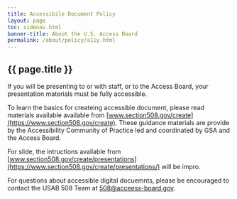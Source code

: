 ```yaml
---
title: Accessibile Document Policy
layout: page
toc: sidenav.html
banner-title: About the U.S. Access Board
permalink: /about/policy/a11y.html
---
```


## {{ page.title }}

If you will be presenting to or with staff, or to the Access Board, your presentation materials must be fully accessible.

To learn the basics for createing accessible document, please read materials available available from [www.section508.gov/create](https://www.section508.gov/create).  These guidance materials are provide by the Accessibility Community of Practice led and coordinated by GSA and the Access Board.

For slide, the intructions available from [www.section508.gov/create/presentations](https://www.section508.gov/create/presentations/) will be impro.

For questions about accessible digital docuemnts, please be encouraged to contact the USAB 508 Team at <508@acceess-board.gov>.
